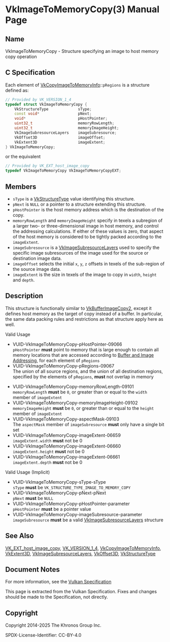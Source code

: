 # VkImageToMemoryCopy(3) Manual Page

## Name

VkImageToMemoryCopy - Structure specifying an image to host memory copy operation



## [](#_c_specification)C Specification

Each element of [VkCopyImageToMemoryInfo](https://registry.khronos.org/vulkan/specs/latest/man/html/VkCopyImageToMemoryInfo.html)::`pRegions` is a structure defined as:

```c++
// Provided by VK_VERSION_1_4
typedef struct VkImageToMemoryCopy {
    VkStructureType             sType;
    const void*                 pNext;
    void*                       pHostPointer;
    uint32_t                    memoryRowLength;
    uint32_t                    memoryImageHeight;
    VkImageSubresourceLayers    imageSubresource;
    VkOffset3D                  imageOffset;
    VkExtent3D                  imageExtent;
} VkImageToMemoryCopy;
```

or the equivalent

```c++
// Provided by VK_EXT_host_image_copy
typedef VkImageToMemoryCopy VkImageToMemoryCopyEXT;
```

## [](#_members)Members

- `sType` is a [VkStructureType](https://registry.khronos.org/vulkan/specs/latest/man/html/VkStructureType.html) value identifying this structure.
- `pNext` is `NULL` or a pointer to a structure extending this structure.
- `pHostPointer` is the host memory address which is the destination of the copy.
- `memoryRowLength` and `memoryImageHeight` specify in texels a subregion of a larger two- or three-dimensional image in host memory, and control the addressing calculations. If either of these values is zero, that aspect of the host memory is considered to be tightly packed according to the `imageExtent`.
- `imageSubresource` is a [VkImageSubresourceLayers](https://registry.khronos.org/vulkan/specs/latest/man/html/VkImageSubresourceLayers.html) used to specify the specific image subresources of the image used for the source or destination image data.
- `imageOffset` selects the initial `x`, `y`, `z` offsets in texels of the sub-region of the source image data.
- `imageExtent` is the size in texels of the image to copy in `width`, `height` and `depth`.

## [](#_description)Description

This structure is functionally similar to [VkBufferImageCopy2](https://registry.khronos.org/vulkan/specs/latest/man/html/VkBufferImageCopy2.html), except it defines host memory as the target of copy instead of a buffer. In particular, the same data packing rules and restrictions as that structure apply here as well.

Valid Usage

- [](#VUID-VkImageToMemoryCopy-pHostPointer-09066)VUID-VkImageToMemoryCopy-pHostPointer-09066  
  `pHostPointer` **must** point to memory that is large enough to contain all memory locations that are accessed according to [Buffer and Image Addressing](https://registry.khronos.org/vulkan/specs/latest/html/vkspec.html#copies-buffers-images-addressing), for each element of `pRegions`
- [](#VUID-VkImageToMemoryCopy-pRegions-09067)VUID-VkImageToMemoryCopy-pRegions-09067  
  The union of all source regions, and the union of all destination regions, specified by the elements of `pRegions`, **must** not overlap in memory

<!--THE END-->

- [](#VUID-VkImageToMemoryCopy-memoryRowLength-09101)VUID-VkImageToMemoryCopy-memoryRowLength-09101  
  `memoryRowLength` **must** be `0`, or greater than or equal to the `width` member of `imageExtent`
- [](#VUID-VkImageToMemoryCopy-memoryImageHeight-09102)VUID-VkImageToMemoryCopy-memoryImageHeight-09102  
  `memoryImageHeight` **must** be `0`, or greater than or equal to the `height` member of `imageExtent`
- [](#VUID-VkImageToMemoryCopy-aspectMask-09103)VUID-VkImageToMemoryCopy-aspectMask-09103  
  The `aspectMask` member of `imageSubresource` **must** only have a single bit set
- [](#VUID-VkImageToMemoryCopy-imageExtent-06659)VUID-VkImageToMemoryCopy-imageExtent-06659  
  `imageExtent.width` **must** not be 0
- [](#VUID-VkImageToMemoryCopy-imageExtent-06660)VUID-VkImageToMemoryCopy-imageExtent-06660  
  `imageExtent.height` **must** not be 0
- [](#VUID-VkImageToMemoryCopy-imageExtent-06661)VUID-VkImageToMemoryCopy-imageExtent-06661  
  `imageExtent.depth` **must** not be 0

Valid Usage (Implicit)

- [](#VUID-VkImageToMemoryCopy-sType-sType)VUID-VkImageToMemoryCopy-sType-sType  
  `sType` **must** be `VK_STRUCTURE_TYPE_IMAGE_TO_MEMORY_COPY`
- [](#VUID-VkImageToMemoryCopy-pNext-pNext)VUID-VkImageToMemoryCopy-pNext-pNext  
  `pNext` **must** be `NULL`
- [](#VUID-VkImageToMemoryCopy-pHostPointer-parameter)VUID-VkImageToMemoryCopy-pHostPointer-parameter  
  `pHostPointer` **must** be a pointer value
- [](#VUID-VkImageToMemoryCopy-imageSubresource-parameter)VUID-VkImageToMemoryCopy-imageSubresource-parameter  
  `imageSubresource` **must** be a valid [VkImageSubresourceLayers](https://registry.khronos.org/vulkan/specs/latest/man/html/VkImageSubresourceLayers.html) structure

## [](#_see_also)See Also

[VK\_EXT\_host\_image\_copy](https://registry.khronos.org/vulkan/specs/latest/man/html/VK_EXT_host_image_copy.html), [VK\_VERSION\_1\_4](https://registry.khronos.org/vulkan/specs/latest/man/html/VK_VERSION_1_4.html), [VkCopyImageToMemoryInfo](https://registry.khronos.org/vulkan/specs/latest/man/html/VkCopyImageToMemoryInfo.html), [VkExtent3D](https://registry.khronos.org/vulkan/specs/latest/man/html/VkExtent3D.html), [VkImageSubresourceLayers](https://registry.khronos.org/vulkan/specs/latest/man/html/VkImageSubresourceLayers.html), [VkOffset3D](https://registry.khronos.org/vulkan/specs/latest/man/html/VkOffset3D.html), [VkStructureType](https://registry.khronos.org/vulkan/specs/latest/man/html/VkStructureType.html)

## [](#_document_notes)Document Notes

For more information, see the [Vulkan Specification](https://registry.khronos.org/vulkan/specs/latest/html/vkspec.html#VkImageToMemoryCopy)

This page is extracted from the Vulkan Specification. Fixes and changes should be made to the Specification, not directly.

## [](#_copyright)Copyright

Copyright 2014-2025 The Khronos Group Inc.

SPDX-License-Identifier: CC-BY-4.0